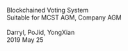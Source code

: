 Blockchained Voting System<br>
Suitable for MCST AGM, Company AGM
<br>
<br>
Darryl, PoJid, YongXian
<br>2019 May 25<br>
